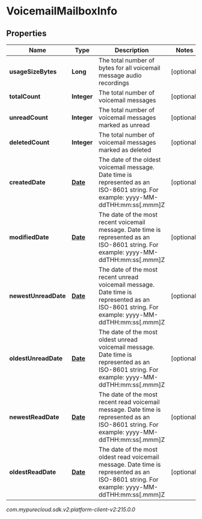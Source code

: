 # VoicemailMailboxInfo


## Properties

| Name | Type | Description | Notes |
| ------------ | ------------- | ------------- | ------------- |
| **usageSizeBytes** | **Long** | The total number of bytes for all voicemail message audio recordings |  [optional] |
| **totalCount** | **Integer** | The total number of voicemail messages |  [optional] |
| **unreadCount** | **Integer** | The total number of voicemail messages marked as unread |  [optional] |
| **deletedCount** | **Integer** | The total number of voicemail messages marked as deleted |  [optional] |
| **createdDate** | [**Date**](Date) | The date of the oldest voicemail message. Date time is represented as an ISO-8601 string. For example: yyyy-MM-ddTHH:mm:ss[.mmm]Z |  [optional] |
| **modifiedDate** | [**Date**](Date) | The date of the most recent voicemail message. Date time is represented as an ISO-8601 string. For example: yyyy-MM-ddTHH:mm:ss[.mmm]Z |  [optional] |
| **newestUnreadDate** | [**Date**](Date) | The date of the most recent unread voicemail message. Date time is represented as an ISO-8601 string. For example: yyyy-MM-ddTHH:mm:ss[.mmm]Z |  [optional] |
| **oldestUnreadDate** | [**Date**](Date) | The date of the most oldest unread voicemail message. Date time is represented as an ISO-8601 string. For example: yyyy-MM-ddTHH:mm:ss[.mmm]Z |  [optional] |
| **newestReadDate** | [**Date**](Date) | The date of the most recent read voicemail message. Date time is represented as an ISO-8601 string. For example: yyyy-MM-ddTHH:mm:ss[.mmm]Z |  [optional] |
| **oldestReadDate** | [**Date**](Date) | The date of the most oldest read voicemail message. Date time is represented as an ISO-8601 string. For example: yyyy-MM-ddTHH:mm:ss[.mmm]Z |  [optional] |




_com.mypurecloud.sdk.v2:platform-client-v2:215.0.0_

